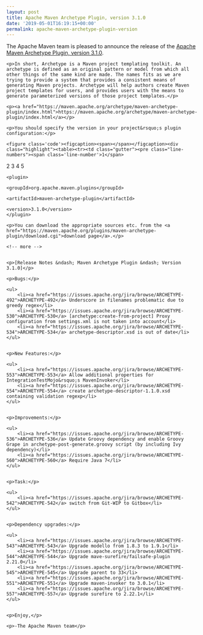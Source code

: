 ```yaml
---
layout: post
title: Apache Maven Archetype Plugin, version 3.1.0
date: '2019-05-01T16:19:15+00:00'
permalink: apache-maven-archetype-plugin-version
---
```

<div class="entry-content"><p>The Apache Maven team is pleased to announce the release of the
    <a href="https://maven.apache.org/archetype/maven-archetype-plugin/">Apache Maven Archetype Plugin, version 3.1.0</a>.</p>

    <p>In short, Archetype is a Maven project templating toolkit. An archetype is defined as an original pattern or model from which all other things of the same kind are made. The names fits as we are trying to provide a system that provides a consistent means of generating Maven projects. Archetype will help authors create Maven project templates for users, and provides users with the means to generate parameterized versions of those project templates.</p>

    <p><a href="https://maven.apache.org/archetype/maven-archetype-plugin/index.html">https://maven.apache.org/archetype/maven-archetype-plugin/index.html</a></p>

    <p>You should specify the version in your project&rsquo;s plugin configuration:</p>

    <figure class='code'><figcaption><span></span></figcaption><div class="highlight"><table><tr><td class="gutter"><pre class="line-numbers"><span class='line-number'>1</span>
<span class='line-number'>2</span>
<span class='line-number'>3</span>
<span class='line-number'>4</span>
<span class='line-number'>5</span>
</pre></td><td class='code'><pre><code class='xml'><span class='line'><span class="nt">&lt;plugin&gt;</span>
</span><span class='line'>  <span class="nt">&lt;groupId&gt;</span>org.apache.maven.plugins<span class="nt">&lt;/groupId&gt;</span>
</span><span class='line'>  <span class="nt">&lt;artifactId&gt;</span>maven-archetype-plugin<span class="nt">&lt;/artifactId&gt;</span>
</span><span class='line'>  <span class="nt">&lt;version&gt;</span>3.1.0<span class="nt">&lt;/version&gt;</span>
</span><span class='line'><span class="nt">&lt;/plugin&gt;</span>
</span></code></pre></td></tr></table></div></figure>


    <p>You can download the appropriate sources etc. from the <a href="https://maven.apache.org/plugins/maven-archetype-plugin/download.cgi">download page</a>.</p>

    <!-- more -->


    <p>[Release Notes &ndash; Maven Archetype Plugin &ndash; Version 3.1.0]</p>

    <p>Bugs:</p>

    <ul>
        <li><a href="https://issues.apache.org/jira/browse/ARCHETYPE-492">ARCHETYPE-492</a> Underscore in filenames problematic due to greedy regex</li>
        <li><a href="https://issues.apache.org/jira/browse/ARCHETYPE-530">ARCHETYPE-530</a> [archetype:create-from-project] Proxy configuration from settings.xml is not taken into account</li>
        <li><a href="https://issues.apache.org/jira/browse/ARCHETYPE-534">ARCHETYPE-534</a> archetype-descriptor.xsd is out of date</li>
    </ul>


    <p>New Features:</p>

    <ul>
        <li><a href="https://issues.apache.org/jira/browse/ARCHETYPE-553">ARCHETYPE-553</a> Allow additional properties for IntegrationTestMojo&rsquo;s MavenInvoker</li>
        <li><a href="https://issues.apache.org/jira/browse/ARCHETYPE-554">ARCHETYPE-554</a> create archetype-descriptor-1.1.0.xsd containing validation regexp</li>
    </ul>


    <p>Improvements:</p>

    <ul>
        <li><a href="https://issues.apache.org/jira/browse/ARCHETYPE-536">ARCHETYPE-536</a> Update Groovy dependency and enable Groovy Grape in archetype-post-generate.groovy script (by including Ivy dependency)</li>
        <li><a href="https://issues.apache.org/jira/browse/ARCHETYPE-560">ARCHETYPE-560</a> Require Java 7</li>
    </ul>


    <p>Task:</p>

    <ul>
        <li><a href="https://issues.apache.org/jira/browse/ARCHETYPE-542">ARCHETYPE-542</a> switch from Git-WIP to Gitbox</li>
    </ul>


    <p>Dependency upgrades:</p>

    <ul>
        <li><a href="https://issues.apache.org/jira/browse/ARCHETYPE-543">ARCHETYPE-543</a> Upgrade modello from 1.8.3 to 1.9.1</li>
        <li><a href="https://issues.apache.org/jira/browse/ARCHETYPE-544">ARCHETYPE-544</a> Upgrade mave-surefire/failsafe-plugin 2.21.0</li>
        <li><a href="https://issues.apache.org/jira/browse/ARCHETYPE-545">ARCHETYPE-545</a> Upgrade parent to 33</li>
        <li><a href="https://issues.apache.org/jira/browse/ARCHETYPE-551">ARCHETYPE-551</a> Upgrade maven-invoker to 3.0.1</li>
        <li><a href="https://issues.apache.org/jira/browse/ARCHETYPE-557">ARCHETYPE-557</a> Upgrade surefire to 2.22.1</li>
    </ul>


    <p>Enjoy,</p>

    <p>-The Apache Maven team</p>
</div>
